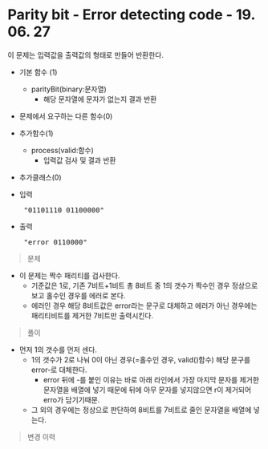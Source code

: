 # Parity bit - Error detecting code - 19. 06. 27

이 문제는 입력값을 출력값의 형태로 만들어 반환한다.

- 기본 함수 (1)
  - parityBit(binary:문자열)
    - 해당 문자열에 문자가 없는지 결과 반환
- 문제에서 요구하는 다른 함수(0)
- 추가함수(1) 
  - process(valid:함수)
    - 입력값 검사 및 결과 반환
- 추가클래스(0)


- 입력
  <pre> "01101110 01100000" </pre>
 
- 출력
  <pre> "error 0110000"</pre>

> 문제
  - 이 문제는 짝수 패리티를 검사한다.
    - 기준값은 1로, 기존 7비트+1비트 총 8비트 중 1의 갯수가 짝수인 경우 정상으로 보고 홀수인 경우를 에러로 본다.
    - 에러인 경우 해당 8비트값은 error라는 문구로 대체하고 에러가 아닌 경우에는 패리티비트를 제거한 7비트만 출력시킨다.

> 풀이
  - 먼저 1의 갯수를 먼저 센다.
    - 1의 갯수가 2로 나눠 0이 아닌 경우(=홀수인 경우, valid()함수) 해당 문구를 error-로 대체한다.
      - error 뒤에 -를 붙인 이유는 바로 아래 라인에서 가장 마지막 문자를 제거한 문자열을 배열에 넣기 때문에 뒤에 아무 문자를 넣지않으면 r이 제거되어 erro가 담기기때문.
    - 그 외의 경우에는 정상으로 판단하여 8비트를 7비트로 줄인 문자열을 배열에 넣는다.
  

>변경 이력